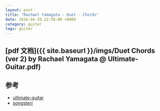 ```yaml
---
layout: post
title: "Rachael Yamagata - Duet - Chords"
date: 2016-04-20 22:50:00 +0800
category: guiter
tags: guiter
---
```


## [pdf 文档]({{ site.baseurl }}/imgs/Duet Chords (ver 2) by Rachael Yamagata @ Ultimate-Guitar.pdf)

## 参考
* [ultimate-guitar](https://tabs.ultimate-guitar.com/r/rachael_yamagata/duet_ver2_crd.htm)
* [songsterr](http://www.songsterr.com/a/wsa/rachael-yamagata-duet-chords-s237949)
